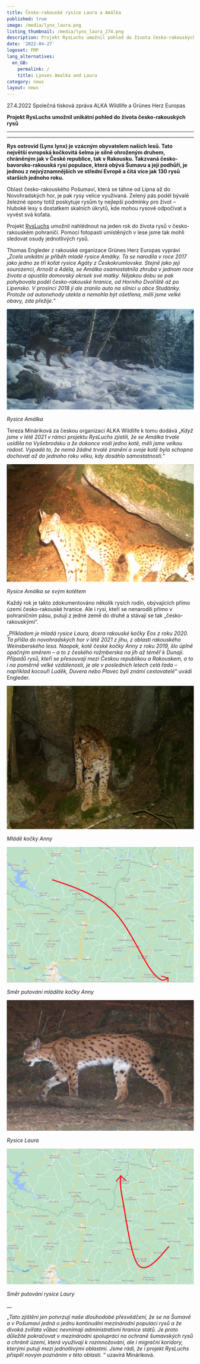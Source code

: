 ```yaml
---
title: Česko-rakouské rysice Laura a Amálka
published: true
image: /media/lynx_laura.png
listing_thumbnail: /media/lynx_laura_274.png
description: Projekt RysLuchs umožnil pohled do života česko-rakouských rysů
date: '2022-04-27'
logoset: FMP
lang_alternatives:
  en_GB:
    permalink: /
    title: Lynxes Amalka and Laura
category: news
layout: news
---
```

27.4.2022 Společná tisková zpráva ALKA Wildlife a Grünes Herz Europas 

**Projekt RysLuchs umožnil unikátní pohled do života česko-rakouských rysů**

- - -

- - -

**Rys ostrovid (Lynx lynx) je vzácným obyvatelem našich lesů. Tato největší evropská kočkovitá šelma je silně ohroženým druhem, chráněným jak v České republice, tak v Rakousku. Takzvaná česko-bavorsko-rakouská rysí populace, která obývá Šumavu a její podhůří, je jednou z nejvýznamnějších ve střední Evropě a čítá více jak 130 rysů starších jednoho roku.** 

Oblast česko-rakouského Pošumaví, která se táhne od Lipna až do Novohradských hor, je pak rysy velice využívaná. Zelený pás podél bývalé železné opony totiž poskytuje rysům ty nejlepší podmínky pro život – hluboké lesy s dostatkem skalních úkrytů, kde mohou rysové odpočívat a vyvést svá koťata. 

Projekt [RysLuchs](/projects/rys-ostrovid-perla-česko-rakouského-pohraničí) umožnil nahlédnout na jeden rok do života rysů v česko-rakouském pohraničí. Pomocí fotopastí umístěných v lese jsme tak mohli sledovat osudy jednotlivých rysů.

Thomas Engleder z rakouské organizace Grünes Herz Europas vypráví „_Zcela unikátní je příběh mladé rysice Amálky. Ta se narodila v roce 2017 jako jedno ze tří koťat rysice Agáty z Českokrumlovska. Stejně jako její sourozenci, Arnošt a Adéla, se Amálka osamostatnila zhruba v jednom roce života a opustila domovský okrsek své matky. Nějakou dobu se pak pohybovala podél česko-rakouské hranice, od Horního Dvořiště až po Lipensko. V prosinci 2018 jí ale zranilo auto na silnici u obce Studánky. Protože od autonehody utekla a nemohla být ošetřena, měli jsme velké obavy, zda přežije_.“

![](/media/lynx_amalka.png)

_Rysice Amálka_

Tereza Mináriková za českou organizaci ALKA Wildlife k tomu dodává „_Když jsme v létě 2021 v rámci projektu RysLuchs zjistili, že se Amálka trvale usídlila na Vyšebrodsku a že dokonce vodí jedno kotě, měli jsme velkou radost. Vypadá to, že nemá žádné trvalé zranění a svoje kotě byla schopna dochovat až do jednoho roku věku, kdy dosáhlo samostatnosti._“

![](/media/lynx_amalka-_a_kote.png)

_Rysice Amálka se svým kotětem_

Každý rok je takto zdokumentováno několik rysích rodin, obývajících přímo území česko-rakouské hranice. Ale i rysi, kteří se nenarodili přímo v pohraničním pásu, putují z jedné země do druhé a stávají se tak „česko-rakouskými“.

„_Příkladem je mladá rysice Laura, dcera rakouské kočky Eos z roku 2020. Ta přišla do novohradských hor v létě 2021 z jihu, z oblasti rakouského Weinsberského lesa. Naopak, kotě české kočky Anny z roku 2019, šlo úplně opačným směrem – a to z českého rožmberska na jih až téměř k Dunaji. Případů rysů, kteří se přesouvají mezi Českou republikou a Rakouskem, a to i na poměrně velké vzdálenosti, je ale v posledních letech celá řada – například kocouři Luděk, Duvera nebo Plavec byli známí cestovatelé_“ uvádí Engleder. 

![](/media/lynx_anna_juv_19.png)

_Mládě kočky Anny_

![](/media/lynx_anna_juv_19_map.png)

_Směr putování mláděte kočky Anny_

![](/media/lynx_laura.png)

_Rysice Laura_

![](/media/lynx_laura_map.png)

_Směr putování rysice Laury_

__

„_Tato zjištění jen potvrzují naše dlouhodobé přesvědčení, že se na Šumavě a v Pošumaví jedná o jednu kontinuální mezinárodní populaci rysů a že divoká zvířata vůbec nevnímají administrativní hranice států. Je proto důležité pokračovat v mezinárodní spolupráci na ochraně šumavských rysů a chránit území, která využívají k rozmnožování, ale i migrační koridory, kterými putují mezi jednotlivými oblastmi. Jsme rádi, že i projekt RysLuchs přispěl novým poznáním v této oblasti._ “ uzavírá Mináriková.
